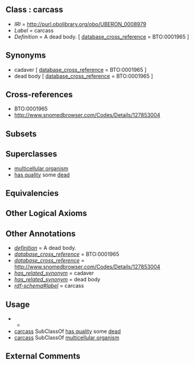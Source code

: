 
## Class : carcass

 * *IRI* = http://purl.obolibrary.org/obo/UBERON_0008979
 * *Label* = carcass
 * *Definition* = A dead body. [ [database_cross_reference](../../ef/oboInOwl#hasDbXref.md) = BTO:0001965 ]

## Synonyms

 * cadaver [ [database_cross_reference](../../ef/oboInOwl#hasDbXref.md) = BTO:0001965 ]
 * dead body [ [database_cross_reference](../../ef/oboInOwl#hasDbXref.md) = BTO:0001965 ]

## Cross-references

 * BTO:0001965
 * http://www.snomedbrowser.com/Codes/Details/127853004

## Subsets


## Superclasses

 * [multicellular organism](../../UBERON/68/UBERON_0000468.md)
 * [has quality](../../RO/86/RO_0000086.md) some [dead](../../PATO/22/PATO_0001422.md)

## Equivalencies


## Other Logical Axioms


## Other Annotations

 * *[definition](../../IAO/15/IAO_0000115.md)* = A dead body.
 * *[database_cross_reference](../../ef/oboInOwl#hasDbXref.md)* = BTO:0001965
 * *[database_cross_reference](../../ef/oboInOwl#hasDbXref.md)* = http://www.snomedbrowser.com/Codes/Details/127853004
 * *[has_related_synonym](../../ym/oboInOwl#hasRelatedSynonym.md)* = cadaver
 * *[has_related_synonym](../../ym/oboInOwl#hasRelatedSynonym.md)* = dead body
 * *[rdf-schema#label](../../el/rdf-schema#label.md)* = carcass

## Usage

 * -
 * [carcass](../../UBERON/79/UBERON_0008979.md) SubClassOf [has quality](../../RO/86/RO_0000086.md) some [dead](../../PATO/22/PATO_0001422.md)
 * [carcass](../../UBERON/79/UBERON_0008979.md) SubClassOf [multicellular organism](../../UBERON/68/UBERON_0000468.md)

## External Comments

